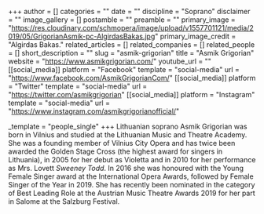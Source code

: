 +++
author = []
categories = ""
date = ""
discipline = "Soprano"
disclaimer = ""
image_gallery = []
postamble = ""
preamble = ""
primary_image = "https://res.cloudinary.com/schmopera/image/upload/v1557701121/media/2019/05/GrigorianAsmik-pc-AlgirdasBakas.jpg"
primary_image_credit = "Algirdas Bakas."
related_articles = []
related_companies = []
related_people = []
short_description = ""
slug = "asmik-grigorian"
title = "Asmik Grigorian"
website = "https://www.asmikgrigorian.com/"
youtube_url = ""
[[social_media]]
platform = "Facebook"
template = "social-media"
url = "https://www.facebook.com/AsmikGrigorianCom/"
[[social_media]]
platform = "Twitter"
template = "social-media"
url = "https://twitter.com/asmikgrigorian"
[[social_media]]
platform = "Instagram"
template = "social-media"
url = "https://www.instagram.com/asmikgrigorianofficial/"

_template = "people_single"
+++
Lithuanian soprano Asmik Grigorian was born in Vilnius and studied at the Lithuanian Music and Theatre Academy. She was a founding member of Vilnius City Opera and has twice been awarded the Golden Stage Cross (the highest award for singers in Lithuania), in 2005 for her debut as Violetta and in 2010 for her performance as Mrs. Lovett _Sweeney Todd_. In 2016 she was honoured with the Young Female Singer award at the International Opera Awards, followed by Female Singer of the Year in 2019. She has recently been nominated in the category of Best Leading Role at the Austrian Music Theatre Awards 2019 for her part in Salome at the Salzburg Festival.
